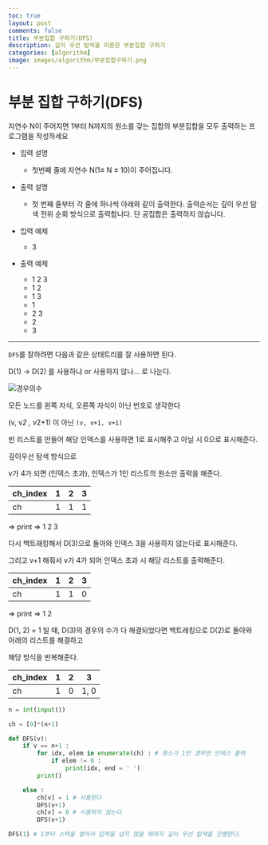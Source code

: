 ```yaml
---
toc: true
layout: post
comments: false
title: 부분집합 구하기(DFS)
description: 깊이 우선 탐색을 이용한 부분집합 구하기
categories: [algorithm]
image: images/algorithm/부분집합구하기.png
---
```

# 부분 집합 구하기(DFS)

자연수 N이 주어지면 1부터 N까지의 원소를 갖는 집합의 부분집합을 모두 출력하는 프로그램을 작성하세요

- 입력 설명
    - 첫번째 줄에 자연수 N(1≤ N ≤ 10)이 주어집니다.
- 출력 설명
    - 첫 번째 줄부터 각 줄에 하나씩 아래와 같이 출력한다. 출력순서는 깊이 우선 탐색 전위 순회 방식으로 출력합니다. 단 공집합은 출력하지 않습니다.

- 입력 예제
    - 3
    
- 출력 예제
    - 1 2 3
    - 1 2
    - 1 3
    - 1
    - 2 3
    - 2
    - 3

---

`DFS`를 잘하려면 다음과 같은 상태트리를 잘 사용하면 된다. 

D(1) → D(2) 를 사용하냐 or 사용하지 않나… 로 나눈다.

![경우의수]({{site.baseurl}}/images/algorithm/부분집합구하기.jpeg)

모든 노드를 왼쪽 자식, 오른쪽 자식이 아닌 번호로 생각한다 

(v, v*2 , v*2+1) 이 아닌 `(v, v+1, v+1)`

빈 리스트를 만들어 해당 인덱스를 사용하면 1로 표시해주고 아닐 시 0으로 표시해준다. 

깊이우선 탐색 방식으로 

v가 4가 되면 (인덱스 초과), 인덱스가 1인 리스트의 원소만 출력을 해준다. 

| ch_index | 1 | 2 | 3 |
| --- | --- | --- | --- |
| ch | 1 | 1 | 1 |

⇒ print ⇒ 1 2 3

다시 백트래킹해서 D(3)으로 돌아와 인덱스 3을 사용하지 않는다로 표시해준다.

그리고 v+1 해줘서 v가 4가 되어 인덱스 초과 시 해당 리스트를 출력해준다.

| ch_index | 1 | 2 | 3 |
| --- | --- | --- | --- |
| ch | 1 | 1 | 0 |

⇒ print ⇒ 1 2

D(1, 2) = 1 일 때, D(3)의 경우의 수가 다 해결되었다면 백트래킹으로 D(2)로 돌아와 아래의 리스트를 해결하고

해당 방식을 반복해준다. 

| ch_index | 1 | 2 | 3 |
| --- | --- | --- | --- |
| ch | 1 | 0 | 1, 0 |

```python
n = int(input())

ch = [0]*(n+1)

def DFS(v):
    if v == n+1 :
        for idx, elem in enumerate(ch) : # 원소가 1인 경우만 인덱스 출력
            if elem != 0 : 
                print(idx, end = ' ')
        print()

    else :
        ch[v] = 1 # 사용한다
        DFS(v+1)
        ch[v] = 0 # 시용하지 않는다
        DFS(v+1) 

DFS(1) # 1부터 스택을 쌓아서 입력을 넘지 않을 때까지 깊이 우선 탐색을 진행한다. 
```
